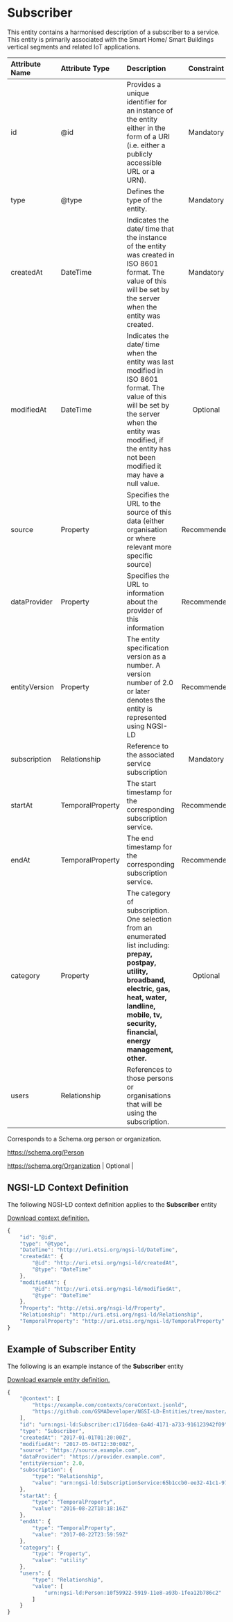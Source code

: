 # Subscriber
This entity contains a harmonised description of a subscriber to a service. This entity is primarily associated with the Smart Home/ Smart Buildings vertical segments and related IoT applications.

| Attribute Name | Attribute Type | Description | Constraint |
|:--- |:--- |:--- |:---:|
| id | @id | Provides a unique identifier for an instance of the entity either in the form of a URI (i.e. either a publicly accessible URL or a URN). | Mandatory |
| type | @type | Defines the type of the entity. | Mandatory |
| createdAt | DateTime | Indicates the date/ time that the instance of the entity was created in ISO 8601 format. The value of this will be set by the server when the entity was created. | Mandatory |
| modifiedAt | DateTime | Indicates the date/ time when the entity was last modified in ISO 8601 format. The value of this will be set by the server when the entity was modified, if the entity has not been modified it may have a null value. | Optional |
| source | Property | Specifies the URL to the source of this data (either organisation or where relevant more specific source) | Recommended |
| dataProvider | Property | Specifies the URL to information about the provider of this information | Recommended |
| entityVersion | Property | The entity specification version as a number. A version number of 2.0 or later denotes the entity is represented using NGSI-LD | Recommended |
| subscription | Relationship | Reference to the associated service subscription | Mandatory |
| startAt | TemporalProperty | The start timestamp for the corresponding subscription service. | Recommended |
| endAt | TemporalProperty | The end timestamp for the corresponding subscription service. | Recommended |
| category | Property | The category of subscription. One selection from an enumerated list including: **prepay, postpay, utility, broadband, electric, gas, heat, water, landline, mobile, tv, security, financial, energy management, other.** | Optional |
| users | Relationship | References to those persons or organisations that will be using the subscription.

Corresponds to a Schema.org person or organization.

https://schema.org/Person

https://schema.org/Organization | Optional |

## NGSI-LD Context Definition
The following NGSI-LD context definition applies to the **Subscriber** entity

[Download context definition.](../examples/Subscriber-context.jsonld)

```JavaScript
{
    "id": "@id",
    "type": "@type",
    "DateTime": "http://uri.etsi.org/ngsi-ld/DateTime",
    "createdAt": {
        "@id": "http://uri.etsi.org/ngsi-ld/createdAt",
        "@type": "DateTime"
    },
    "modifiedAt": {
        "@id": "http://uri.etsi.org/ngsi-ld/modifiedAt",
        "@type": "DateTime"
    },
    "Property": "http://etsi.org/nsgi-ld/Property",
    "Relationship": "http://uri.etsi.org/ngsi-ld/Relationship",
    "TemporalProperty": "http://uri.etsi.org/ngsi-ld/TemporalProperty"
}
```
## Example of Subscriber Entity
The following is an example instance of the **Subscriber** entity

[Download example entity definition.](../examples/Subscriber.jsonld)

```JavaScript
{
    "@context": [
        "https://example.com/contexts/coreContext.jsonld",
        "https://github.com/GSMADeveloper/NGSI-LD-Entities/tree/master/examples/Subscriber-context.jsonld"
    ],
    "id": "urn:ngsi-ld:Subscriber:c1716dea-6a4d-4171-a733-916123942f09",
    "type": "Subscriber",
    "createdAt": "2017-01-01T01:20:00Z",
    "modifiedAt": "2017-05-04T12:30:00Z",
    "source": "https://source.example.com",
    "dataProvider": "https://provider.example.com",
    "entityVersion": 2.0,
    "subscription": {
        "type": "Relationship",
        "value": "urn:ngsi-ld:SubscriptionService:65b1ccb0-ee32-41c1-9746-7ba83fb0f0f1"
    },
    "startAt": {
        "type": "TemporalProperty",
        "value": "2016-08-22T10:18:16Z"
    },
    "endAt": {
        "type": "TemporalProperty",
        "value": "2017-08-22T23:59:59Z"
    },
    "category": {
        "type": "Property",
        "value": "utility"
    },
    "users": {
        "type": "Relationship",
        "value": [
            "urn:ngsi-ld:Person:10f59922-5919-11e8-a93b-1fea12b786c2"
        ]
    }
}
```
